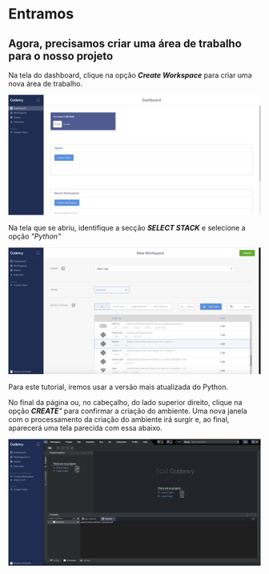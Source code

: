 # Entramos

## Agora, precisamos criar uma área de trabalho para o nosso projeto

Na tela do dashboard, clique na opção _**Create Workspace**_ para criar uma nova área de trabalho.

![criando_um_workspace](criando_um_workspace.png)

Na tela que se abriu, identifique a secção _**SELECT STACK**_ e selecione a opção _"Python"_

![selecionando_python](selecionando_python.png)

Para este tutorial, iremos usar a versão mais atualizada do Python.

No final da página ou, no cabeçalho, do lado superior direito, clique na opção _**CREATE**"_ para confirmar a criação do ambiente.
Uma nova janela com o processamento da criação do ambiente irá surgir e, ao final, aparecerá uma tela parecida com essa abaixo.

![workspace](workspace.png)
